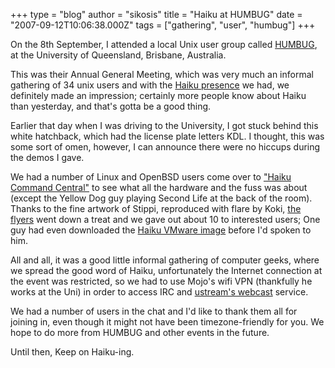 +++
type = "blog"
author = "sikosis"
title = "Haiku at HUMBUG"
date = "2007-09-12T10:06:38.000Z"
tags = ["gathering", "user", "humbug"]
+++

On the 8th September, I attended a local Unix user group called <a href="http://www.humbug.org.au/" target="_new">HUMBUG</a>, at the University of Queensland, Brisbane, Australia.

This was their Annual General Meeting, which was very much an informal gathering of 34 unix users and with the <a href="http://gallery.sikosis.com/main.php?g2_itemId=12113" target="_new">Haiku presence</a> we had, we definitely made an impression; certainly more people know about Haiku than yesterday, and that's gotta be a good thing.

Earlier that day when I was driving to the University, I got stuck behind this white hatchback, which had the license plate letters KDL. I thought, this was some sort of omen, however, I can announce there were no hiccups during the demos I gave.

We had a number of Linux and OpenBSD users come over to <a href="http://gallery.sikosis.com/main.php?g2_itemId=12157" target="_new">"Haiku Command Central"</a> to see what all the hardware and the fuss was about (except the Yellow Dog guy playing Second Life at the back of the room). Thanks to the fine artwork of Stippi, reproduced with flare by Koki, <a href="http://myhaiku.org/haiku-related-artwork/#flyers" target="_new">the flyers</a> went down a treat and we gave out about 10 to interested users; One guy had even downloaded the <a href="http://factory.haiku-os.org" target="_new">Haiku VMware image</a> before I'd spoken to him. 

All and all, it was a good little informal gathering of computer geeks, where we spread the good word of Haiku, unfortunately the Internet connection at the event was restricted, so we had to use Mojo's wifi VPN (thankfully he works at the Uni) in order to access IRC and <a href="http://ustream.tv/channel/haikupodcast-live-show" target="_new">ustream's webcast</a> service.

We had a number of users in the chat and I'd like to thank them all for joining in, even though it might not have been timezone-friendly for you. We hope to do more from HUMBUG and other events in the future.

Until then, Keep on Haiku-ing.